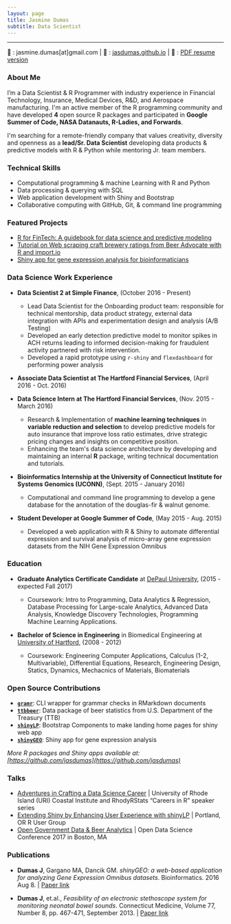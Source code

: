 ```yaml
---
layout: page
title: Jasmine Dumas
subtitle: Data Scientist 
---
```


-------------

:e-mail: : jasmine.dumas[at]gmail.com | :pencil: : [jasdumas.github.io](https://jasdumas.github.io/) | :scroll: : [PDF resume version](http://jasdumas.github.io/jasmine_dumas_resume.pdf)

### About Me

I’m a Data Scientist & R Programmer with industry experience in Financial Technology, Insurance, Medical Devices, R&D, and Aerospace manufacturing. I'm an active member of the R programming community and have developed **4** open source R packages and participated in **Google Summer of Code, NASA Datanauts, R-Ladies, and Forwards**. 

I'm searching for a remote-friendly company that values creativity, diversity and openness as a **lead/Sr. Data Scientist** developing data products & predictive models with R & Python while mentoring Jr. team members.

### Technical Skills 
- Computational programming & machine Learning with R and Python
- Data processing & querying with SQL
- Web application development with Shiny and  Bootstrap
- Collaborative computing with GitHub, Git, & command line programming

### Featured Projects  

- [R for FinTech: A guidebook for data science and predictive modeling](https://jasdumas.github.io/r4fintech/)
- [Tutorial on Web scraping craft brewery ratings from Beer Advocate with R and import.io](http://trendct.org/2016/03/18/tutorial-web-scraping-and-mapping-breweries-with-import-io-and-r/)
- [Shiny app for gene expression analysis for bioinformaticians](http://gdancik.github.io/shinyGEO/)

### Data Science Work Experience

 - **Data Scientist 2 at Simple Finance**, (October 2016 - Present)
    - Lead Data Scientist for the Onboarding product team: responsible for technical mentorship, data product strategy, external data integration with APIs and experimentation design and analysis (A/B Testing)
    - Developed an early detection predictive model to monitor spikes in ACH returns leading to informed decision-making for fraudulent activity partnered with risk intervention.
    - Developed a rapid prototype using `r-shiny` and `flexdashboard` for performing power analysis

- **Associate Data Scientist at The Hartford Financial Services**, (April 2016 - Oct. 2016)
- **Data Science Intern at The Hartford Financial Services**, (Nov. 2015 - March 2016)
    - Research & Implementation of **machine learning techniques** in **variable reduction and selection** to develop predictive models for auto insurance that improve loss ratio estimates, drive strategic pricing changes and insights on competitive position.
    - Enhancing the team's data science architecture by developing and maintaining an internal **R** package, writing technical documentation and tutorials.

- **Bioinformatics Internship at the University of Connecticut Institute for Systems Genomics (UCONN)**, (Sept. 2015 - January 2016)
    - Computational and command line programming to develop a gene database for the annotation of the douglas-fir & walnut genome.

- **Student Developer at Google Summer of Code**, (May 2015 - Aug. 2015)
    - Developed a web application with R & Shiny to automate differential expression and survival analysis of micro-array gene expression datasets from the NIH Gene Expression Omnibus

### Education 

* **Graduate Analytics Certificate Candidate** at [DePaul University](https://www.cdm.depaul.edu/academics/Pages/MS-in-Predictive-Analytics.aspx), (2015 - expected Fall 2017)
   * Coursework: Intro to Programming, Data Analytics & Regression, Database Processing for Large-scale Analytics, Advanced Data Analysis, Knowledge Discovery Technologies, Programming Machine Learning Applications. 

* **Bachelor of Science in Engineering** in Biomedical Engineering at [University of Hartford](http://www.hartford.edu/ceta/undergraduate/engineering/BM/), (2008 - 2012)
   * Coursework: Engineering Computer Applications, Calculus (1-2, Multivariable), Differential Equations, Research, Engineering Design, Statics, Dynamics, Mechacnics of Materials, Biomaterials 

### Open Source Contributions

- [**`gramr`**](https://github.com/ropenscilabs/gramr): CLI wrapper for grammar checks in RMarkdown documents 
- [**`ttbbeer`**](https://CRAN.R-project.org/package=ttbbeer): Data package of beer statistics from U.S. Department of the Treasury (TTB)
- [**`shinyLP`**](https://CRAN.R-project.org/package=shinyLP): Bootstrap Components to make landing home pages for shiny web app
- [**`shinyGEO`**](http://jasdumas.github.io/shinyGEO/): Shiny app for gene expression analysis

*More R packages and Shiny apps available at: [https://github.com/jasdumas](https://github.com/jasdumas)*

### Talks

* [Adventures in Crafting a Data Science Career](https://jasdumas.github.io/talks/rhodyrstats-R-user-group/rhodyrstats-r-user-group-slides.html) | University of Rhode Island (URI) Coastal Institute and RhodyRStats “Careers in R” speaker series
* [Extending Shiny by Enhancing User Experience with shinyLP](https://jasdumas.github.io/talks/PDX-R-user-group/pdx-r-user-group-slides.html) | Portland, OR R User Group
* [Open Government Data & Beer Analytics](https://jasdumas.github.io/talks/odsc-boston/odsc-open-gov-beer.html) | Open Data Science Conference 2017 in Boston, MA

### Publications       

* **Dumas J**, Gargano MA, Dancik GM. _shinyGEO: a web-based application for analyzing Gene Expression Omnibus datasets_. Bioinformatics. 2016 Aug 8. | [Paper link](http://bioinformatics.oxfordjournals.org/content/early/2016/08/20/bioinformatics.btw519)

* **Dumas J**, et.al., _Feasibility of an electronic stethoscope system for monitoring neonatal bowel sounds_. Connecticut Medicine, Volume 77, Number 8, pp. 467-471, September 2013. | [Paper link](bit.ly/JMD-connmed)   

        
